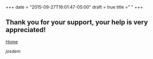 +++
date = "2015-09-27T16:01:47-05:00"
draft = true
title =" "
+++

## Thank you for your support, your help is very appreciated!

[Home](/)

*josdem*


